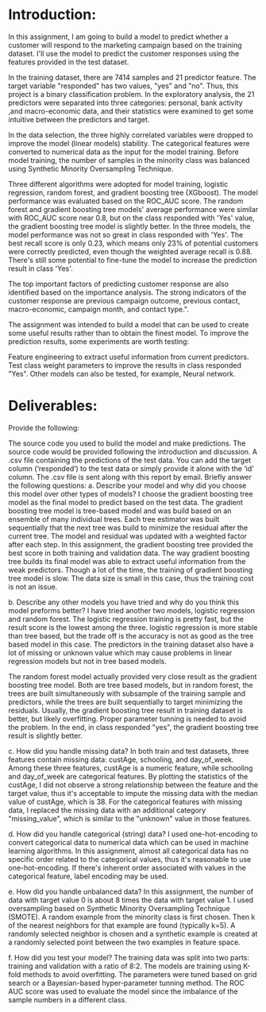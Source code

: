 # Introduction:
In this assignment, I am going to build a model to predict whether a customer will respond to the marketing campaign based on the training dataset. I'll use the model to predict the customer responses using the features provided in the test dataset.

In the training dataset, there are 7414 samples and 21 predictor feature. The target variable "responded" has two values, "yes" and "no". Thus, this project is a binary classification problem. In the exploratory analysis, the 21 predictors were separated into three categories: personal, bank activity ,and macro-economic data, and their statistics were examined to get some intuitive between the predictors and target.

In the data selection, the three highly correlated variables were dropped to improve the model (linear models) stability. The categorical features were converted to numerical data as the input for the model training. Before model training, the number of samples in the minority class was balanced using Synthetic Minority Oversampling Technique.

Three different algorithms were adopted for model training, logistic regression, random forest, and gradient boosting tree (XGboost). The model performance was evaluated based on the ROC_AUC score. The random forest and gradient boosting tree models' average performance were similar with ROC_AUC score near 0.8, but on the class responded with 'Yes' value, the gradient boosting tree model is slightly better. In the three models, the model performance was not so great in class responded with 'Yes'. The best recall score is only 0.23, which means only 23% of potential customers were correctly predicted, even though the weighted average recall is 0.88. There's still some potential to fine-tune the model to increase the prediction result in class 'Yes'.

The top important factors of predicting customer response are also identified based on the importance analysis. The strong indicators of the customer response are previous campaign outcome, previous contact, macro-economic, campaign month, and contact type.".

The assignment was intended to build a model that can be used to create some useful results rather than to obtain the finest model. To improve the prediction results, some experiments are worth testing:

Feature engineering to extract useful information from current predictors.
Test class weight parameters to improve the results in class responded "Yes".
Other models can also be tested, for example, Neural network.

# Deliverables:
Provide the following:

The source code you used to build the model and make predictions.
The source code would be provided following the introduction and discussion.
A .csv file containing the predictions of the test data. You can add the target column (‘responded’) to the test data or simply provide it alone with the ‘id’ column.
The .csv file is sent along with this report by email.
Briefly answer the following questions:
a. Describe your model and why did you choose this model over other types of models?
I choose the gradient boosting tree model as the final model to predict based on the test data. The gradient boosting tree model is tree-based model and was build based on an ensemble of many individual trees. Each tree estimator was built sequentially that the next tree was build to minimize the residual after the current tree. The model and residual was updated with a weighted factor after each step.
In this assignment, the gradient boosting tree provided the best score in both training and validation data. The way gradient boosting tree builds its final model was able to extract useful information from the weak predictors. Though a lot of the time, the training of gradient boosting tree model is slow. The data size is small in this case, thus the training cost is not an issue.

b. Describe any other models you have tried and why do you think this model preforms better?
I have tried another two models, logistic regression and random forest. The logistic regression training is pretty fast, but the result score is the lowest among the three. logistic regression is more stable than tree based, but the trade off is the accuracy is not as good as the tree based model in this case. The predictors in the training dataset also have a lot of missing or unknown value which may cause problems in linear regression models but not in tree based models.

The random forest model actually provided very close result as the gradient boosting tree model. Both are tree based models, but in random forest, the trees are built simultaneously with subsample of the training sample and predictors, while the trees are built sequentially to target minimizing the residuals. Usually, the gradient boosting tree result in training dataset is better, but likely overfitting. Proper parameter tunning is needed to avoid the problem. In the end, in class responded "yes", the gradient boosting tree result is slightly better.

c. How did you handle missing data?
In both train and test datasets, three features contain missing data: custAge, schooling, and day_of_week. Among these three features, custAge is a numeric feature, while schooling and day_of_week are categorical features. By plotting the statistics of the custAge, I did not observe a strong relationship between the feature and the target value, thus it's acceptable to impute the missing data with the median value of custAge, which is 38. For the categorical features with missing data, I replaced the missing data with an additional category "missing_value", which is similar to the "unknown" value in those features.

d. How did you handle categorical (string) data?
I used one-hot-encoding to convert categorical data to numerical data which can be used in machine learning algorithms. In this assignment, almost all categorical data has no specific order related to the categorical values, thus it's reasonable to use one-hot-encoding. If there's inherent order associated with values in the categorical feature, label encoding may be used.

e. How did you handle unbalanced data?
In this assignment, the number of data with target value 0 is about 8 times the data with target value 1. I used oversampling based on Synthetic Minority Oversampling Technique (SMOTE). A random example from the minority class is first chosen. Then k of the nearest neighbors for that example are found (typically k=5). A randomly selected neighbor is chosen and a synthetic example is created at a randomly selected point between the two examples in feature space.

f. How did you test your model?
The training data was split into two parts: training and validation with a ratio of 8:2. The models are training using K-fold methods to avoid overfitting. The parameters were tuned based on grid search or a Bayesian-based hyper-parameter tunning method. The ROC AUC score was used to evaluate the model since the imbalance of the sample numbers in a different class.
